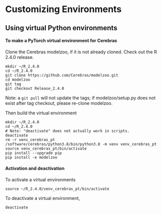 # Customizing Environments

## Using virtual Python environments

#### To make a PyTorch virtual environment for Cerebras

Clone the Cerebras modelzoo, if it is not already cloned. Check out the R 2.4.0 release. 

```console
mkdir ~/R_2.4.0
cd ~/R_2.4.0
git clone https://github.com/Cerebras/modelzoo.git
cd modelzoo
git tag
git checkout Release_2.4.0
```
Note: a `git pull` will not update the tags; if modelzoo/setup.py does not exist after tag checkout, please re-clone modelzoo.


Then build the virtual environment

```console
mkdir ~/R_2.4.0
cd ~/R_2.4.0
# Note: "deactivate" does not actually work in scripts.
deactivate
rm -r venv_cerebras_pt
/software/cerebras/python3.8/bin/python3.8 -m venv venv_cerebras_pt
source venv_cerebras_pt/bin/activate
pip install --upgrade pip
pip install -e modelzoo
```

<!--- No longer any TensorFlow wheel
#### To make a TensorFlow virtual environment for Cerebras
--->

#### Activation and deactivation

To activate a virtual environments

```console
source ~/R_2.4.0/venv_cerebras_pt/bin/activate
```

To deactivate a virtual environment,

```console
deactivate
```
